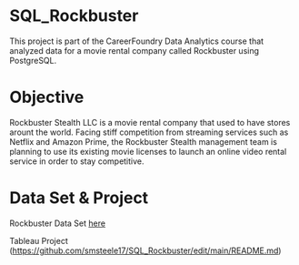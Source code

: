 # SQL_Rockbuster
This project is part of the CareerFoundry Data Analytics course that analyzed data for a movie rental company called Rockbuster using PostgreSQL.
# Objective
Rockbuster Stealth LLC is a movie rental company that used to have stores arount the world. Facing stiff competition from streaming services such as Netflix and Amazon Prime, the Rockbuster Stealth management team is planning to use its existing movie licenses to launch an online video rental service in order to stay competitive. 
# Data Set & Project
Rockbuster Data Set [here](https://github.com/smsteele17/SQL_Rockbuster/files/10024919/dvdrental.3.zip)

Tableau Project (https://github.com/smsteele17/SQL_Rockbuster/edit/main/README.md)
